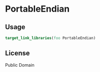 # PortableEndian

## Usage

```cmake
target_link_libraries(foo PortableEndian)
```

## License
Public Domain
